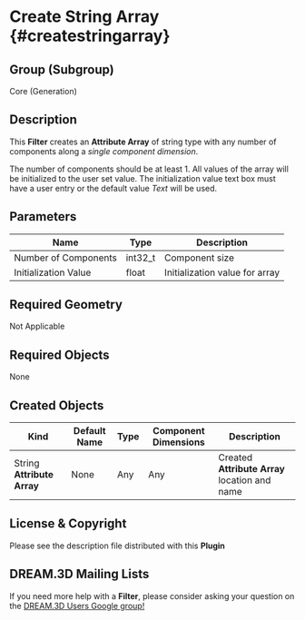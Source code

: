 Create String Array {#createstringarray}
=============

## Group (Subgroup) ##

Core (Generation)


## Description ##

This **Filter** creates an **Attribute Array** of string type with any number of components along a _single component dimension_.

The number of components should be at least 1. All values of the array will be initialized to the user set value. The initialization value text box
must have a user entry or the default value _Text_ will be used.

## Parameters ##

| Name             | Type | Description |
|------------------|------|-------------|
| Number of Components | int32_t | Component size |
| Initialization Value | float | Initialization value for array |

## Required Geometry ##

Not Applicable

## Required Objects ##

None

## Created Objects ##

| Kind | Default Name | Type | Component Dimensions | Description |
|------|--------------|-------------|---------|----------------|
| String **Attribute Array** | None | Any | Any | Created **Attribute Array** location and name |


## License & Copyright ##

Please see the description file distributed with this **Plugin**

## DREAM.3D Mailing Lists ##

If you need more help with a **Filter**, please consider asking your question on the [DREAM.3D Users Google group!](https://groups.google.com/forum/?hl=en#!forum/dream3d-users)

